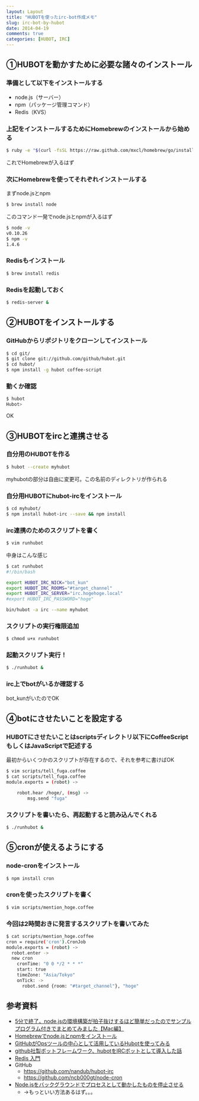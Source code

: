 ```yaml
---
layout: Layout
title: "HUBOTを使ったirc-bot作成メモ"
slug: irc-bot-by-hubot
date: 2014-04-19
comments: true
categories: [HUBOT, IRC]
---
```


## ①HUBOTを動かすために必要な諸々のインストール
### 準備として以下をインストールする
* node.js（サーバー）
* npm（パッケージ管理コマンド）
* Redis（KVS）

### 上記をインストールするためにHomebrewのインストールから始める

```bash
$ ruby -e "$(curl -fsSL https://raw.github.com/mxcl/homebrew/go/install)"
```

これでHomebrewが入るはず

### 次にHomebrewを使ってそれぞれインストールする
まずnode.jsとnpm

```bash
$ brew install node
```

このコマンド一発でnode.jsとnpmが入るはず

```bash
$ node -v
v0.10.26
$ npm -v
1.4.6
```

### Redisもインストール

```bash
$ brew install redis
```

### Redisを起動しておく

```bash
$ redis-server &
```

## ②HUBOTをインストールする
### GitHubからリポジトリをクローンしてインストール

```bash
$ cd git/
$ git clone git://github.com/github/hubot.git
$ cd hubot/
$ npm install -g hubot coffee-script

```

### 動くか確認

```bash
$ hubot
Hubot> 
```

OK

## ③HUBOTをircと連携させる
### 自分用のHUBOTを作る

```bash
$ hubot --create myhubot
```

myhubotの部分は自由に変更可。この名前のディレクトリが作られる

### 自分用HUBOTにhubot-ircをインストール

```bash
$ cd myhubot/
$ npm install hubot-irc --save && npm install
```

### irc連携のためのスクリプトを書く

```bash
$ vim runhubot
```

中身はこんな感じ

```bash
$ cat runhubot
#!/bin/bash

export HUBOT_IRC_NICK="bot_kun"
export HUBOT_IRC_ROOMS="#target_channel"
export HUBOT_IRC_SERVER="irc.hogehoge.local"
#export HUBOT_IRC_PASSWORD="hoge"

bin/hubot -a irc --name myhubot
```

### スクリプトの実行権限追加

```bash
$ chmod u+x runhubot 
```

### 起動スクリプト実行！

```bash
$ ./runhubot &
```

### irc上でbotがいるか確認する
bot_kunがいたのでOK

## ④botにさせたいことを設定する
### HUBOTにさせたいことはscriptsディレクトリ以下にCoffeeScriptもしくはJavaScriptで記述する
最初からいくつかのスクリプトが存在するので、それを参考に書けばOK

```bash
$ vim scripts/tell_fuga.coffee
$ cat scripts/tell_fuga.coffee
module.exports = (robot) ->

	robot.hear /hoge/, (msg) ->
		msg.send "fuga"
```

### スクリプトを書いたら、再起動すると読み込んでくれる

```bash
$ ./runhubot &
```

## ⑤cronが使えるようにする
### node-cronをインストール

```bash
$ npm install cron
```

### cronを使ったスクリプトを書く

```bash
$ vim scripts/mention_hoge.coffee
```

### 今回は2時間おきに発言するスクリプトを書いてみた

```bash
$ cat scripts/mention_hoge.coffee 
cron = require('cron').CronJob
module.exports = (robot) ->
  robot.enter ->
  new cron
    cronTime: "0 0 */2 * * *"
    start: true
    timeZone: "Asia/Tokyo"
    onTick: ->
      robot.send {room: "#target_channel"}, "hoge"
```


## 参考資料
* [5分で終了。node.jsの環境構築が拍子抜けするほど簡単だったのでサンプルプログラム付きでまとめてみました【Mac編】](http://www.tettori.net/post/293/)
* [Homebrewでnode.jsとnpmをインストール](http://bulblub.com/2013/04/20/install_nodejs_with_homebrew/)
* [GitHubがOpsツールの中心として活用しているHubotを使ってみる](http://tech-sketch.jp/2013/12/hubot-install-heroku.html)
* [github社製ボットフレームワーク、hubotをIRCボットとして導入した話](http://d.hatena.ne.jp/anatoo/20120204/1328368042)
* [Redis 入門](http://mayo.hatenablog.com/entry/2013/10/15/074237)
* GitHub
    * https://github.com/nandub/hubot-irc
    * https://github.com/ncb000gt/node-cron
* [Node.jsをバックグラウンドでプロセスとして動かしたものを停止させる](http://com4tis.net/2013/05/30/node-js-background-pid-stop/)
    * →もっといい方法あるはず。。。
